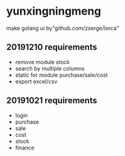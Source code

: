 # yunxingningmeng

make golang ui by"github.com/zserge/lorca"

## 20191210 requirements

- remove module stock
- search by multiple columns
- static for module purchase/sale/cost
- export excel/csv

## 20191021 requirements

- login
- purchase
- sale
- cost
- stock
- finance

